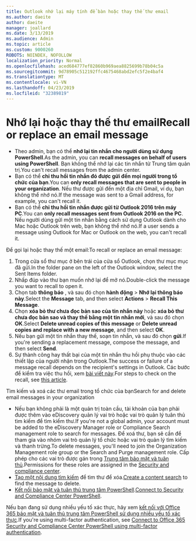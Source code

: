 ```yaml
---
title: Outlook nhớ lại máy tính để bàn hoặc thay thế thư email
ms.author: daeite
author: daeite
manager: joallard
ms.date: 3/13/2019
ms.audience: Admin
ms.topic: article
ms.custom: 9000260
ROBOTS: NOINDEX, NOFOLLOW
localization_priority: Normal
ms.openlocfilehash: aced684777ef82860b969aea8825699b78b04c5a
ms.sourcegitcommit: 9d78905c512192ffc4675468abd2efc5f2e4baf4
ms.translationtype: MT
ms.contentlocale: vi-VN
ms.lasthandoff: 04/23/2019
ms.locfileid: "32389819"
---
```

# <a name="recall-or-replace-an-email-message"></a><span data-ttu-id="dbdd0-102">Nhớ lại hoặc thay thế thư email</span><span class="sxs-lookup"><span data-stu-id="dbdd0-102">Recall or replace an email message</span></span>

- <span data-ttu-id="dbdd0-103">Theo admin, bạn có thể **nhớ lại tin nhắn cho người dùng sử dụng PowerShell**.</span><span class="sxs-lookup"><span data-stu-id="dbdd0-103">As the admin, you can **recall messages on behalf of users using PowerShell**.</span></span> <span data-ttu-id="dbdd0-104">Bạn không thể nhớ lại các tin nhắn từ Trung tâm quản trị.</span><span class="sxs-lookup"><span data-stu-id="dbdd0-104">You can't recall messages from the admin center.</span></span>
- <span data-ttu-id="dbdd0-105">Bạn có thể **chỉ thu hồi tin nhắn đó được gửi đến mọi người trong tổ chức của bạn**.</span><span class="sxs-lookup"><span data-stu-id="dbdd0-105">You can **only recall messages that are sent to people in your organization**.</span></span> <span data-ttu-id="dbdd0-106">Nếu thư được gửi đến một địa chỉ Gmail, ví dụ, bạn không thể nhớ nó.</span><span class="sxs-lookup"><span data-stu-id="dbdd0-106">If the message was sent to a Gmail address, for example, you can't recall it.</span></span>
- <span data-ttu-id="dbdd0-107">Bạn có thể **chỉ thu hồi tin nhắn được gửi từ Outlook 2016 trên máy PC**.</span><span class="sxs-lookup"><span data-stu-id="dbdd0-107">You can **only recall messages sent from Outlook 2016 on the PC**.</span></span> <span data-ttu-id="dbdd0-108">Nếu người dùng gửi một tin nhắn bằng cách sử dụng Outlook dành cho Mac hoặc Outlook trên web, bạn không thể nhớ nó.</span><span class="sxs-lookup"><span data-stu-id="dbdd0-108">If a user sends a message using Outlook for Mac or Outlook on the web, you can't recall it.</span></span>

<span data-ttu-id="dbdd0-109">Để gọi lại hoặc thay thế một email:</span><span class="sxs-lookup"><span data-stu-id="dbdd0-109">To recall or replace an email message:</span></span>

1. <span data-ttu-id="dbdd0-110">Trong cửa sổ thư mục ở bên trái của cửa sổ Outlook, chọn thư mục mục đã gửi.</span><span class="sxs-lookup"><span data-stu-id="dbdd0-110">In the folder pane on the left of the Outlook window, select the Sent Items folder.</span></span>
1. <span data-ttu-id="dbdd0-111">Nhấp đúp vào thư bạn muốn nhớ lại để mở nó.</span><span class="sxs-lookup"><span data-stu-id="dbdd0-111">Double-click the message you want to recall to open it.</span></span>
1. <span data-ttu-id="dbdd0-112">Chọn tab **thông báo** , và sau đó chọn **hành động** > **Nhớ lại thông báo này**.</span><span class="sxs-lookup"><span data-stu-id="dbdd0-112">Select the **Message** tab, and then select **Actions** > **Recall This Message**.</span></span>
1. <span data-ttu-id="dbdd0-113">Chọn **xóa bỏ thư chưa đọc bản sao của tin nhắn này** hoặc **xóa bỏ thư chưa đọc bản sao và thay thế bằng một tin nhắn mới**, và sau đó chọn **OK**.</span><span class="sxs-lookup"><span data-stu-id="dbdd0-113">Select **Delete unread copies of this message** or **Delete unread copies and replace with a new message**, and then select **OK**.</span></span>
1. <span data-ttu-id="dbdd0-114">Nếu bạn gửi một tin nhắn thay thế, soạn tin nhắn, và sau đó chọn **gửi**.</span><span class="sxs-lookup"><span data-stu-id="dbdd0-114">If you're sending a replacement message, compose the message, and then select **Send**.</span></span>
1. <span data-ttu-id="dbdd0-115">Sự thành công hay thất bại của một tin nhắn thu hồi phụ thuộc vào các thiết lập của người nhận trong Outlook.</span><span class="sxs-lookup"><span data-stu-id="dbdd0-115">The success or failure of a message recall depends on the recipient's settings in Outlook.</span></span> <span data-ttu-id="dbdd0-116">Các bước để kiểm tra việc thu hồi, xem [bài viết này](https://support.office.com/article/35027f88-d655-4554-b4f8-6c0729a723a0).</span><span class="sxs-lookup"><span data-stu-id="dbdd0-116">For steps to check on the recall, see [this article](https://support.office.com/article/35027f88-d655-4554-b4f8-6c0729a723a0).</span></span>

<span data-ttu-id="dbdd0-117">Tìm kiếm và xoá các thư email trong tổ chức của bạn</span><span class="sxs-lookup"><span data-stu-id="dbdd0-117">Search for and delete email messages in your organization</span></span>

- <span data-ttu-id="dbdd0-118">Nếu bạn không phải là một quản trị toàn cầu, tài khoản của bạn phải được thêm vào eDiscovery quản lý vai trò hoặc vai trò quản lý tuân thủ tìm kiếm để tìm kiếm thư.</span><span class="sxs-lookup"><span data-stu-id="dbdd0-118">If you're not a global admin, your account must be added to the eDiscovery Manager role or Compliance Search management role to search for messages.</span></span> <span data-ttu-id="dbdd0-119">Để xoá thư, bạn sẽ cần để tham gia vào nhóm vai trò quản lý tổ chức hoặc vai trò quản lý tìm kiếm và thanh trừng.</span><span class="sxs-lookup"><span data-stu-id="dbdd0-119">To delete messages, you'll need to join the Organization Management role group or the Search and Purge management role.</span></span> <span data-ttu-id="dbdd0-120">Cấp phép cho các vai trò được gán trong [Trung tâm bảo mật và tuân thủ](https://go.microsoft.com/fwlink/?linkid=2083731).</span><span class="sxs-lookup"><span data-stu-id="dbdd0-120">Permissions for these roles are assigned in the [Security and compliance center](https://go.microsoft.com/fwlink/?linkid=2083731).</span></span>
- <span data-ttu-id="dbdd0-121">[Tạo một nội dung tìm kiếm](https://docs.microsoft.com/office365/securitycompliance/content-search) để tìm thư để xóa.</span><span class="sxs-lookup"><span data-stu-id="dbdd0-121">[Create a content search](https://docs.microsoft.com/office365/securitycompliance/content-search) to find the message to delete.</span></span>
- <span data-ttu-id="dbdd0-122">[Kết nối bảo mật và tuân thủ trung tâm PowerShell](https://docs.microsoft.com/powershell/exchange/office-365-scc/connect-to-scc-powershell/connect-to-scc-powershell?view=exchange-ps).</span><span class="sxs-lookup"><span data-stu-id="dbdd0-122">[Connect to Security and Compliance Center PowerShell](https://docs.microsoft.com/powershell/exchange/office-365-scc/connect-to-scc-powershell/connect-to-scc-powershell?view=exchange-ps).</span></span>

<span data-ttu-id="dbdd0-123">Nếu bạn đang sử dụng nhiều yếu tố xác thực, hãy xem [kết nối với Office 365 bảo mật và tuân thủ trung tâm PowerShell sử dụng nhiều yếu tố xác thực](https://docs.microsoft.com/powershell/exchange/office-365-scc/connect-to-scc-powershell/mfa-connect-to-scc-powershell?view=exchange-ps).</span><span class="sxs-lookup"><span data-stu-id="dbdd0-123">If you're using multi-factor authentication, see [Connect to Office 365 Security and Compliance Center PowerShell using multi-factor authentication](https://docs.microsoft.com/powershell/exchange/office-365-scc/connect-to-scc-powershell/mfa-connect-to-scc-powershell?view=exchange-ps).</span></span>